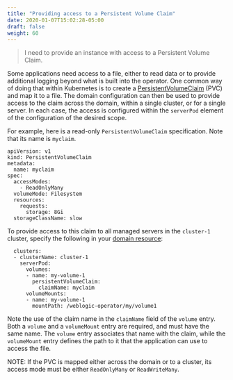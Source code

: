 ```yaml
---
title: "Providing access to a Persistent Volume Claim"
date: 2020-01-07T15:02:28-05:00
draft: false
weight: 60
---
```

> I need to provide an instance with access to a Persistent Volume Claim.

Some applications need access to a file, either to read data or to provide additional logging beyond what is 
built into the operator. One common way of doing that within Kubernetes is to create a 
[PersistentVolumeClaim](https://kubernetes.io/docs/concepts/storage/persistent-volumes/#persistentvolumeclaims) (PVC) and map
it to a file. The domain configuration can then be used to provide access to the claim across the domain, 
within a single cluster, or for a single server.
In each case, the access is configured within the ``serverPod`` element of the configuration of the
desired scope. 

For example, here is
a read-only `PersistentVolumeClaim` specification. Note that its name is `myclaim`.

```
apiVersion: v1
kind: PersistentVolumeClaim
metadata:
  name: myclaim
spec:
  accessModes:
    - ReadOnlyMany
  volumeMode: Filesystem
  resources:
    requests:
      storage: 8Gi
  storageClassName: slow
```

To provide access to this claim to all managed servers in the `cluster-1` cluster, specify the following 
in your [domain resource](https://github.com/oracle/weblogic-kubernetes-operator/blob/master/docs/domains/Domain.md):

```
  clusters:
  - clusterName: cluster-1
    serverPod:
      volumes:
      - name: my-volume-1
        persistentVolumeClaim:
          claimName: myclaim
      volumeMounts:
      - name: my-volume-1
        mountPath: /weblogic-operator/my/volume1

``` 
Note the use of the claim name in the `claimName` field of the `volume` entry. Both a `volume` and a 
`volumeMount` entry are required, and must have the same name. The `volume` entry associates that name with the claim,
while the `volumeMount` entry defines the path to it that the application can use to access the file.

NOTE: If the PVC is mapped either across the domain or to a cluster, 
its access mode must be either `ReadOnlyMany` or `ReadWriteMany`.
